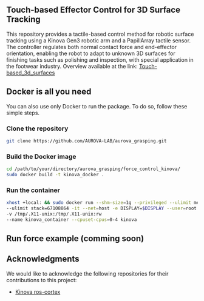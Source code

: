 ## Touch-based Effector Control for 3D Surface Tracking

This repository provides a tactile-based control method for robotic surface tracking using a Kinova Gen3 robotic arm and a PapillArray tactile sensor. The controller regulates both normal contact force and end-effector orientation, enabling the robot to adapt to unknown 3D surfaces for finishing tasks such as polishing and inspection, with special application in the footwear industry.
Overview available at the link: [Touch-based_3d_surfaces](https://aurova-projects.github.io/Touch-based_3d_surfaces/)

## Docker is all you need

You can also use only Docker to run the package. To do so, follow these simple steps.

### Clone the repository

```bash
git clone https://github.com/AUROVA-LAB/aurova_grasping.git
```

### Build the Docker image

```bash
cd /path/to/your/directory/aurova_grasping/force_control_kinova/
sudo docker build -t kinova_docker .
```

### Run the container

```bash
xhost +local: && sudo docker run --shm-size=1g --privileged --ulimit memlock=-1 \
--ulimit stack=67108864 -it --net=host -e DISPLAY=$DISPLAY --user=root
-v /tmp/.X11-unix:/tmp/.X11-unix:rw
--name kinova_container --cpuset-cpus=0-4 kinova
```

## Run force example (comming soon)


## Acknowledgments
We would like to acknowledge the following repositories for their contributions to this project:

- [Kinova ros-cortex](https://github.com/Kinovarobotics/ros_kortex/tree/noetic-devel)
